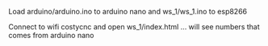 Load arduino/arduino.ino to arduino nano and ws_1/ws_1.ino to esp8266

Connect to wifi costycnc and open ws_1/index.html ... will see numbers that comes from arduino nano

